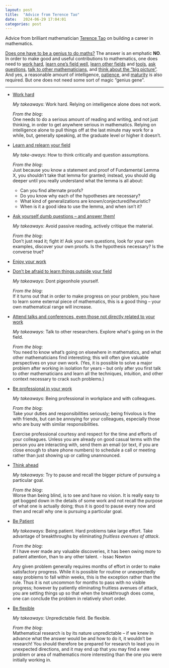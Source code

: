 ```yaml
---
layout: post
title:  "Advice from Terence Tao"
date:   2024-06-29 17:04:01
categories: post
---
```

Advice from brilliant mathematician [Terence Tao](https://en.wikipedia.org/wiki/Terence_Tao) on building a career in mathematics.
<!--more-->


[Does one have to be a genius to do maths?](https://terrytao.wordpress.com/career-advice/does-one-have-to-be-a-genius-to-do-maths/)
The answer is an emphatic **NO**. In order to make good and useful contributions to mathematics, one does need to [work hard](https://terrytao.wordpress.com/career-advice/work-hard/), [learn one’s field well](https://terrytao.wordpress.com/career-advice/learn-and-relearn-your-field/), [learn other fields](https://terrytao.wordpress.com/career-advice/dont-be-afraid-to-learn-things-outside-your-field/) and [tools](https://terrytao.wordpress.com/career-advice/learn-the-power-of-other-mathematicians-tools/), [ask questions](https://terrytao.wordpress.com/career-advice/ask-yourself-dumb-questions-and-answer-them/), [talk to other mathematicians](https://terrytao.wordpress.com/career-advice/attend-talks-and-conferences-even-those-not-directly-related-to-your-work/), and [think about the “big picture”](https://terrytao.wordpress.com/career-advice/think-ahead/). And yes, a reasonable amount of intelligence, [patience](https://terrytao.wordpress.com/career-advice/be-patient/), and [maturity](https://terrytao.wordpress.com/career-advice/be-professional-in-your-work/) is also required. But one does not need some sort of magic “genius gene”.

-----

- [Work hard](https://terrytao.wordpress.com/career-advice/work-hard/)

    *My takeaways*: Work hard. Relying on intelligence alone does not work.

    *From the blog*: \
    One needs to do a serious amount of reading and writing, and not just thinking, in order to get anywhere serious in mathematics. Relying on intelligence alone to pull things off at the last minute may work for a while, but, generally speaking, at the graduate level or higher it doesn’t.

- [Learn and relearn your field](https://terrytao.wordpress.com/career-advice/learn-and-relearn-your-field/)

    *My take-aways*: How to think critically and question assumptions.

    *From the blog*: \
    Just because you know a statement and proof of Fundamental Lemma X, you shouldn’t take that lemma for granted; instead, you should dig deeper until you really understand what the lemma is all about:
    - Can you find alternate proofs? 
    - Do you know why each of the hypotheses are necessary?
    - What kind of generalizations are known/conjectured/heuristic?
    - When is it a good idea to use the lemma, and when isn’t it?

- [Ask yourself dumb questions – and answer them!](https://terrytao.wordpress.com/career-advice/ask-yourself-dumb-questions-and-answer-them/)

    *My takeaways*: Avoid passive reading, actively critique the material.

    *From the blog*: \
    Don’t just read it; fight it! Ask your own questions, look for your own examples, discover your own proofs. Is the hypothesis necessary? Is the converse true? 

- [Enjoy your work](https://terrytao.wordpress.com/career-advice/enjoy-your-work/)

- [Don’t be afraid to learn things outside your field](https://terrytao.wordpress.com/career-advice/dont-be-afraid-to-learn-things-outside-your-field/)

    *My takeaways*: Dont pigeonhole yourself.

    *From the blog*: \
    If it turns out that in order to make progress on your problem, you have to learn some external piece of mathematics, this is a good thing – your own mathematical range will increase.

- [Attend talks and conferences, even those not directly related to your work](https://terrytao.wordpress.com/career-advice/attend-talks-and-conferences-even-those-not-directly-related-to-your-work/)

    *My takeaways*: Talk to other researchers. Explore what's going on in the field.

    *From the blog*: \
    You need to know what’s going on elsewhere in mathematics, and what other mathematicians find interesting; this will often give valuable perspectives on your own work. (Yes, it is possible to solve a major problem after working in isolation for years – but only after you first talk to other mathematicians and learn all the techniques, intuition, and other context necessary to crack such problems.)


- [Be professional in your work](https://terrytao.wordpress.com/career-advice/be-professional-in-your-work/)

    *My takeaways*: Being professional in workplace and with colleagues.

    *From the blog*: \
    Take your duties and responsibilities seriously; being frivolous is fine with friends, but can be annoying for your colleagues, especially those who are busy with similar responsibilities.

    Exercise professional courtesy and respect for the time and efforts of your colleagues.  Unless you are already on good casual terms with the person you are interacting with, send them an email (or text, if you are close enough to share phone numbers) to schedule a call or meeting rather than just showing up or calling unannounced.

- [Think ahead](https://terrytao.wordpress.com/career-advice/think-ahead/)

    *My takeaways*: Try to pause and recall the bigger picture of pursuing a particular goal.

    *From the blog*: \
    Worse than being blind, is to see and have no vision.
    It is really easy to get bogged down in the details of some work and not recall the purpose of what one is actually doing; thus it is good to pause every now and then and recall why one is pursuing a particular goal.

- [Be Patient](https://terrytao.wordpress.com/career-advice/be-patient/)

    *My takeaways*: Being patient. Hard problems take large effort. Take advantage of breakthroughs by eliminating *fruitless avenues of attack*.

    *From the blog*: \
    If I have ever made any valuable discoveries, it has been owing more to patient attention, than to any other talent. - Issac Newton

    Any given problem generally requires months of effort in order to make satisfactory progress.  While it is possible for routine or unexpectedly easy problems to fall within weeks, this is the exception rather than the rule. Thus it is not uncommon for months to pass with no visible progress; however by patiently eliminating fruitless avenues of attack, you are setting things up so that when the breakthrough does come, one can conclude the problem in relatively short order. 

- [Be flexible](https://terrytao.wordpress.com/career-advice/be-flexible/)

    *My takeaways*: Unpredictable field. Be flexible.

    *From the blog*: \
    Mathematical research is by its nature unpredictable – if we knew in advance what the answer would be and how to do it, it wouldn’t be research! You should therefore be prepared for research to lead you in unexpected directions, and it may end up that you may find a new problem or area of mathematics more interesting than the one you were initially working in.